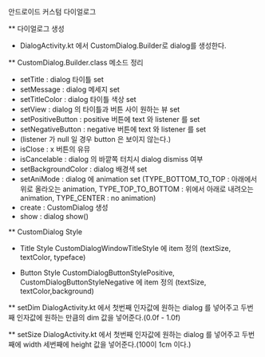 안드로이드 커스텀 다이얼로그

** 다이얼로그 생성
  - DialogActivity.kt 에서 CustomDialog.Builder로 dialog를 생성한다.

** CustomDialog.Builder.class 메소드 정리
  - setTitle : dialog 타이틀 set
  - setMessage : dialog 메세지 set
  - setTitleColor : dialog 타이틀 색상 set
  - setView : dialog 의 타이틀과 버튼 사이 원하는 뷰 set
  - setPositiveButton : positive 버튼에 text 와 listener 를 set
  - setNegativeButton : negative 버튼에 text 와 listener 를 set
  - (listener 가 null 일 경우 button 은 보이지 않는다.)
  - isClose : x 버튼의 유뮤
  - isCancelable : dialog 의 바깥쪽 터치시 dialog dismiss 여부
  - setBackgroundColor : dialog 배경색 set
  - setAniMode : dialog 에 animation set
    (TYPE_BOTTOM_TO_TOP : 아래에서 위로 올라오는 animation,
    TYPE_TOP_TO_BOTTOM : 위에서 아래로 내려오는 animation,
    TYPE_CENTER : no animation)
  - create : CustomDialog 생성
  - show : dialog show()

** CustomDialog Style
  - Title Style
    CustomDialogWindowTitleStyle 에 item 정의
    (textSize, textColor, typeface)

  - Button Style
    CustomDialogButtonStylePositive, CustomDialogButtonStyleNegative 에 item 정의
    (textSize, textColor,background)

** setDim
    DialogActivity.kt 에서 첫번째 인자값에 원하는 dialog 를 넣어주고 두번째 인자값에 원하는 만큼의 dim 값을 넣어준다.(0.0f - 1.0f)

** setSize
    DialogActivity.kt 에서 첫번째 인자값에 원하는 dialog 를 넣어주고 두번째에 width 세번째에 height 값을 넣어준다.(100이  1cm 이다.)



